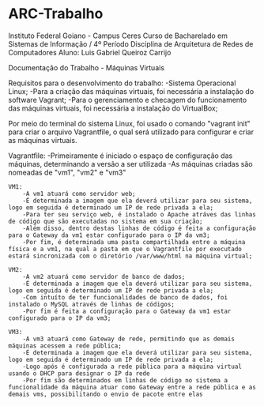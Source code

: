 # ARC-Trabalho
Instituto Federal Goiano - Campus Ceres
Curso de Bacharelado em Sistemas de Informação / 4º Período
Disciplina de Arquitetura de Redes de Computadores
Aluno: Luis Gabriel Queiroz Carrijo

Documentação do Trabalho - Máquinas Virtuais

Requisitos para o desenvolvimento do trabalho:
    -Sistema Operacional Linux;
    -Para a criação das máquinas virtuais, foi necessária a instalação do software Vagrant;
    -Para o gerenciamento e checagem do funcionamento das máquinas virtuais, foi necessária a instalação do VirtualBox;

Por meio do terminal do sistema Linux, foi usado o comando "vagrant init" para criar o arquivo Vagrantfile, o qual será utilizado para configurar e criar as máquinas virtuais.

Vagrantfile:
    -Primeiramente é iniciado o espaço de configuração das máquinas, determinando a versão a ser utilizada
    -As máquinas criadas são nomeadas de "vm1", "vm2" e "vm3"
    
    VM1:
        -A vm1 atuará como servidor web;
        -É determinada a imagem que ela deverá utilizar para seu sistema, logo em seguida é determinado um IP de rede privada a ela;
        -Para ter seu serviço web, é instalado o Apache atráves das linhas de código que são executadas no sistema em sua criação;
        -Além disso, dentro destas linhas de código é feita a configuração para o Gateway da vm1 estar configurado para o IP da vm3;
        -Por fim, é determinada uma pasta compartilhada entre a máquina física e a vm1, na qual a pasta em que o Vagrantfile por executado estará sincronizada com o diretório /var/www/html na máquina virtual;
    
    VM2:
        -A vm2 atuará como servidor de banco de dados;
        -É determinada a imagem que ela deverá utilizar para seu sistema, logo em seguida é determinado um IP de rede privada a ela;
        -Com intuíto de ter funcionalidades de banco de dados, foi instalado o MySQL através de linhas de códigos;
        -Por fim é feita a configuração para o Gateway da vm1 estar configurado para o IP da vm3;
    
    VM3:
        -A vm3 atuará como Gateway de rede, permitindo que as demais máquinas acessem a rede pública;
        -É determinada a imagem que ela deverá utilizar para seu sistema, logo em seguida é determinado um IP de rede privada a ela;
        -Logo após é configurada a rede pública para a máquina virtual usando o DHCP para designar o IP da rede
        -Por fim são determinados em linhas de código no sistema a funcionalidade da máquina atuar como Gateway entre a rede pública e as demais vms, possibilitando o envio de pacote entre elas
